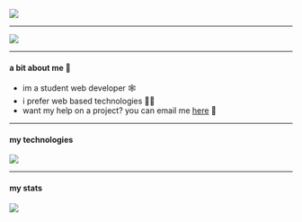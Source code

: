 ![](https://capsule-render.vercel.app/api?type=rounded&height=300&color=030021&text=Welcome%20To%20My%20Github&desc=i%20keep%20all%20my%20projects%20here&descAlignY=70&fontColor=f00055)

------------


![](https://komarev.com/ghpvc/?username=ojonex&color=grey)


------------

#### a bit about me 🚀
- im a student web developer 🕸️
- i prefer web based technologies 🧑‍💻
- want my help on a project? you can email me [here](mailto:owain.jones1@ou.ac.uk "here") 📨

------------

#### my technologies
![](https://github-profile-summary-cards.vercel.app/api/cards/repos-per-language?username=ojonex&theme=2077)


------------

#### my stats
![](http://github-profile-summary-cards.vercel.app/api/cards/profile-details?username=ojonex&theme=2077)
